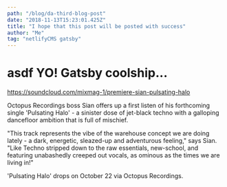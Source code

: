 ```yaml
---
path: "/blog/da-third-blog-post"
date: "2018-11-13T15:23:01.425Z"
title: "I hope that this post will be posted with success"
author: "Me"
tag: "netlifyCMS gatsby"
---
```

# asdf YO! Gatsby coolship...

https://soundcloud.com/mixmag-1/premiere-sian-pulsating-halo

Octopus Recordings boss Sian offers up a first listen of his forthcoming single 'Pulsating Halo' - a sinister dose of jet-black techno with a galloping dancefloor ambition that is full of mischief.

"This track represents the vibe of the warehouse concept we are doing lately - a dark, energetic, sleazed-up and adventurous feeling," says Sian. "Like Techno stripped down to the raw essentials, new-school, and featuring unabashedly creeped out vocals, as ominous as the times we are living in!"

'Pulsating Halo' drops on October 22 via Octopus Recordings.
